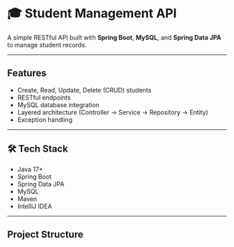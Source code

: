 # 🎓 Student Management API

A simple RESTful API built with **Spring Boot**, **MySQL**, and **Spring Data JPA** to manage student records.

---

##  Features

- Create, Read, Update, Delete (CRUD) students
- RESTful endpoints
- MySQL database integration
- Layered architecture (Controller → Service → Repository → Entity)
- Exception handling

---

## 🛠 Tech Stack

- Java 17+
- Spring Boot
- Spring Data JPA
- MySQL
- Maven
- IntelliJ IDEA

---

## Project Structure

